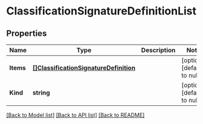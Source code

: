 # ClassificationSignatureDefinitionList

## Properties
Name | Type | Description | Notes
------------ | ------------- | ------------- | -------------
**Items** | [**[]ClassificationSignatureDefinition**](classification_signatureDefinition.md) |  | [optional] [default to null]
**Kind** | **string** |  | [optional] [default to null]

[[Back to Model list]](../README.md#documentation-for-models) [[Back to API list]](../README.md#documentation-for-api-endpoints) [[Back to README]](../README.md)



